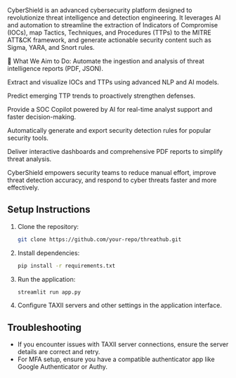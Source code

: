 CyberShield is an advanced cybersecurity platform designed to revolutionize threat intelligence and detection engineering. It leverages AI and automation to streamline the extraction of Indicators of Compromise (IOCs), map Tactics, Techniques, and Procedures (TTPs) to the MITRE ATT&CK framework, and generate actionable security content such as Sigma, YARA, and Snort rules.

🎯 What We Aim to Do:
Automate the ingestion and analysis of threat intelligence reports (PDF, JSON).

Extract and visualize IOCs and TTPs using advanced NLP and AI models.

Predict emerging TTP trends to proactively strengthen defenses.

Provide a SOC Copilot powered by AI for real-time analyst support and faster decision-making.

Automatically generate and export security detection rules for popular security tools.

Deliver interactive dashboards and comprehensive PDF reports to simplify threat analysis.

CyberShield empowers security teams to reduce manual effort, improve threat detection accuracy, and respond to cyber threats faster and more effectively.

## Setup Instructions

1. Clone the repository:
   ```bash
   git clone https://github.com/your-repo/threathub.git
   ```

2. Install dependencies:
   ```bash
   pip install -r requirements.txt
   ```

3. Run the application:
   ```bash
   streamlit run app.py
   ```

4. Configure TAXII servers and other settings in the application interface.

## Troubleshooting

- If you encounter issues with TAXII server connections, ensure the server details are correct and retry.
- For MFA setup, ensure you have a compatible authenticator app like Google Authenticator or Authy.
